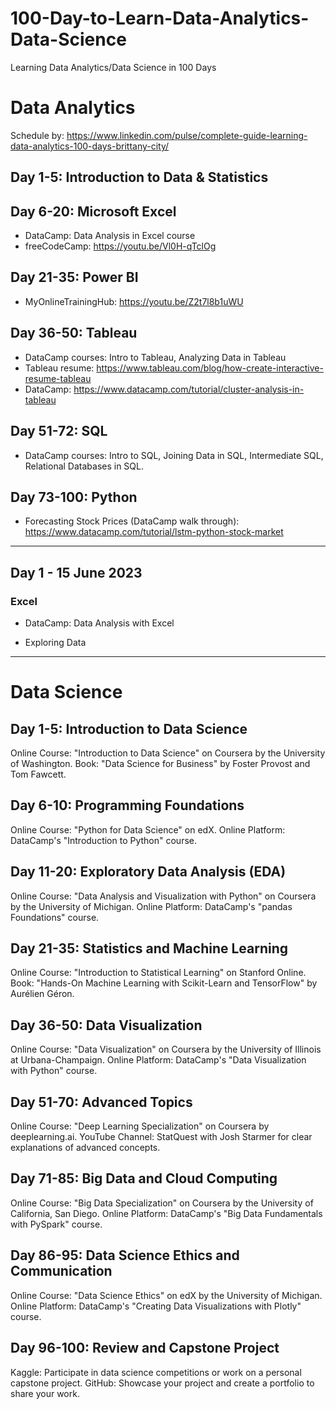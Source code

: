 # 100-Day-to-Learn-Data-Analytics-Data-Science
Learning Data Analytics/Data Science in 100 Days

# Data Analytics
Schedule by: https://www.linkedin.com/pulse/complete-guide-learning-data-analytics-100-days-brittany-city/

## Day 1-5: Introduction to Data & Statistics

## Day 6-20: Microsoft Excel

* DataCamp: Data Analysis in Excel course
* freeCodeCamp: https://youtu.be/Vl0H-qTclOg

## Day 21-35: Power BI

* MyOnlineTrainingHub: https://youtu.be/Z2t7l8b1uWU

## Day 36-50: Tableau

* DataCamp courses: Intro to Tableau, Analyzing Data in Tableau
* Tableau resume: https://www.tableau.com/blog/how-create-interactive-resume-tableau
* DataCamp: https://www.datacamp.com/tutorial/cluster-analysis-in-tableau

## Day 51-72: SQL

* DataCamp courses: Intro to SQL, Joining Data in SQL, Intermediate SQL, Relational Databases in SQL.

## Day 73-100: Python

* Forecasting Stock Prices (DataCamp walk through): https://www.datacamp.com/tutorial/lstm-python-stock-market

---

## Day 1 - 15 June 2023
### Excel
- DataCamp: Data Analysis with Excel
* Exploring Data



---

# Data Science
## Day 1-5: Introduction to Data Science

Online Course: "Introduction to Data Science" on Coursera by the University of Washington.
Book: "Data Science for Business" by Foster Provost and Tom Fawcett.

## Day 6-10: Programming Foundations

Online Course: "Python for Data Science" on edX.
Online Platform: DataCamp's "Introduction to Python" course.

## Day 11-20: Exploratory Data Analysis (EDA)

Online Course: "Data Analysis and Visualization with Python" on Coursera by the University of Michigan.
Online Platform: DataCamp's "pandas Foundations" course.

## Day 21-35: Statistics and Machine Learning

Online Course: "Introduction to Statistical Learning" on Stanford Online.
Book: "Hands-On Machine Learning with Scikit-Learn and TensorFlow" by Aurélien Géron.

## Day 36-50: Data Visualization

Online Course: "Data Visualization" on Coursera by the University of Illinois at Urbana-Champaign.
Online Platform: DataCamp's "Data Visualization with Python" course.

## Day 51-70: Advanced Topics

Online Course: "Deep Learning Specialization" on Coursera by deeplearning.ai.
YouTube Channel: StatQuest with Josh Starmer for clear explanations of advanced concepts.

## Day 71-85: Big Data and Cloud Computing

Online Course: "Big Data Specialization" on Coursera by the University of California, San Diego.
Online Platform: DataCamp's "Big Data Fundamentals with PySpark" course.

## Day 86-95: Data Science Ethics and Communication

Online Course: "Data Science Ethics" on edX by the University of Michigan.
Online Platform: DataCamp's "Creating Data Visualizations with Plotly" course.

## Day 96-100: Review and Capstone Project

Kaggle: Participate in data science competitions or work on a personal capstone project.
GitHub: Showcase your project and create a portfolio to share your work.
